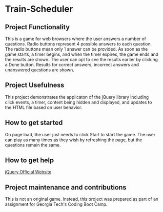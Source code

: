 # Train-Scheduler

## Project Functionality
This is a game for web browsers where the user answers a number of questions.  Radio buttons represent 4 possible answers to each question. The radio buttons mean only 1 answer can be provided. As soon as the game starts, a timer begins, and when the timer expires, the game ends and the results are shown. The user can opt to see the results earlier by clicking a Done button. Results for correct answers, incorrect answers and unanswered questions are shown.

## Project Usefulness
This project demonstrates the applicaton of the jQuery library including click events, a timer, content being hidden and displayed, and updates to the HTML file based on user behavior. 

## How to get started
On page load, the user just needs to click Start to start the game. The user can play as many times as they wish by refreshing the page, but the questions remain the same. 

## How to get help
[jQuery Official Website](https://jquery.com/)

## Project maintenance and contributions
This is not an original game.  Instead, this project was prepared as part of an assignment for Georgia Tech's Coding Boot Camp.




